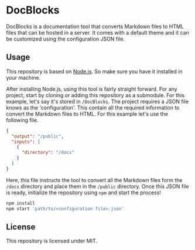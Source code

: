 # DocBlocks

DocBlocks is a documentation tool that converts Markdown files to HTML files that can be hosted in a server. It comes with a default theme and it can be customized using the configuration JSON file.

## Usage

This repository is based on [Node.js](https://nodejs.org/en). So make sure you have it installed in your machine.

After installing Node.js, using this tool is fairly straight forward. For any project, start by cloning or adding this repository as a submodule. For this example, let's say it's stored in `/DocBlocks`. The project requires a JSON file knows as the 'configuration'. This contain all the required information to convert the Markdown files to HTML. For this example let's use the following file.

```json
{
  "output": "/public",
  "inputs": [
    {
      "directory": "/docs"
    }
  ]
}
```

Here, this file instructs the tool to convert all the Markdown files form the `/docs` directory and place them in the `/public` directory. Once this JSON file is ready, initialize the repository using `npm` and start the process!

```sh
npm install
npm start 'path/to/<configuration file>.json'
```

## License

This repository is licensed under MIT.
